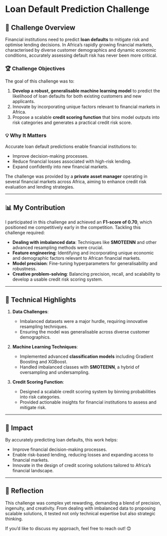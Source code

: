 # Loan Default Prediction Challenge

## 🌟 Challenge Overview

Financial institutions need to predict **loan defaults** to mitigate risk and optimise lending decisions. In Africa’s rapidly growing financial markets, characterised by diverse customer demographics and dynamic economic conditions, accurately assessing default risk has never been more critical.

### 🏆 Challenge Objectives
The goal of this challenge was to:
1. **Develop a robust, generalisable machine learning model** to predict the likelihood of loan defaults for both existing customers and new applicants.
2. Innovate by incorporating unique factors relevant to financial markets in Africa.
3. Propose a scalable **credit scoring function** that bins model outputs into risk categories and generates a practical credit risk score.

### 💡 Why It Matters
Accurate loan default predictions enable financial institutions to:
- Improve decision-making processes.
- Reduce financial losses associated with high-risk lending.
- Expand confidently into new financial markets.

The challenge was provided by a **private asset manager** operating in several financial markets across Africa, aiming to enhance credit risk evaluation and lending strategies.

---

## 📊 My Contribution

I participated in this challenge and achieved an **F1-score of 0.70**, which positioned me competitively early in the competition. Tackling this challenge required:

- **Dealing with imbalanced data**: Techniques like **SMOTEENN** and other advanced resampling methods were crucial.
- **Feature engineering**: Identifying and incorporating unique economic and demographic factors relevant to African financial markets.
- **Model precision**: Fine-tuning hyperparameters for generalisability and robustness.
- **Creative problem-solving**: Balancing precision, recall, and scalability to develop a usable credit risk scoring system.

---

## 🔑 Technical Highlights

1. **Data Challenges**:
   - Imbalanced datasets were a major hurdle, requiring innovative resampling techniques.
   - Ensuring the model was generalisable across diverse customer demographics.

2. **Machine Learning Techniques**:
   - Implemented advanced **classification models** including Gradient Boosting and XGBoost.
   - Handled imbalanced classes with **SMOTEENN**, a hybrid of oversampling and undersampling.

3. **Credit Scoring Function**:
   - Designed a scalable credit scoring system by binning probabilities into risk categories.
   - Provided actionable insights for financial institutions to assess and mitigate risk.

---

## 🎯 Impact

By accurately predicting loan defaults, this work helps:
- Improve financial decision-making processes.
- Enable risk-based lending, reducing losses and expanding access to financial markets.
- Innovate in the design of credit scoring solutions tailored to Africa’s financial landscape.

---

## 🚀 Reflection
This challenge was complex yet rewarding, demanding a blend of precision, ingenuity, and creativity. From dealing with imbalanced data to proposing scalable solutions, it tested not only technical expertise but also strategic thinking.

If you’d like to discuss my approach, feel free to reach out! 😊
